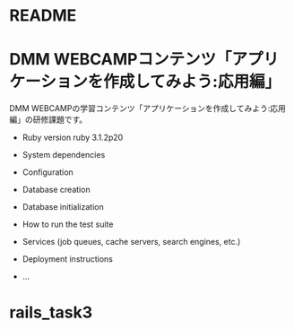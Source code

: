 # README

# DMM WEBCAMPコンテンツ「アプリケーションを作成してみよう:応用編」
DMM WEBCAMPの学習コンテンツ「アプリケーションを作成してみよう:応用編」の研修課題です。


* Ruby version
  ruby 3.1.2p20
* System dependencies

* Configuration

* Database creation

* Database initialization

* How to run the test suite

* Services (job queues, cache servers, search engines, etc.)

* Deployment instructions

* ...
# rails_task3
